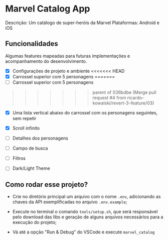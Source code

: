 # Marvel Catalog App

Descrição: Um catálogo de super-heróis da Marvel 
Plataformas: Android e iOS

## Funcionalidades

Algumas features mapeadas para futuras implementações e acompanhamento do desenvolvimento.

- [x] Configurações de projeto e ambiente
<<<<<<< HEAD
- [x] Carrossel superior com 5 personagens
=======
- [ ] Carrossel superior com 5 personagens
>>>>>>> parent of 036bdbe (Merge pull request #4 from ricardo-kowalski/revert-3-feature/03)
- [x] Uma lista vertical abaixo do carrossel com os personagens seguintes, sem repetir
- [x] Scroll infinito
- [ ] Detalhes dos personagens
- [ ] Campo de busca
- [ ] Filtros
- [ ] Dark/Light Theme


## Como rodar esse projeto?

- Crie no diretório principal um arquivo com o nome `.env`, adicionando as chaves da API exemplificadas no arquivo `.env.example`;

- Execute no terminal o comando `tools/setup.sh`, que será responsável pelo download das libs e geração de alguns arquivos necessários para a execução do projeto;

- Vá até a opção "Run & Debug" do VSCode e execute `marvel_catalog`



